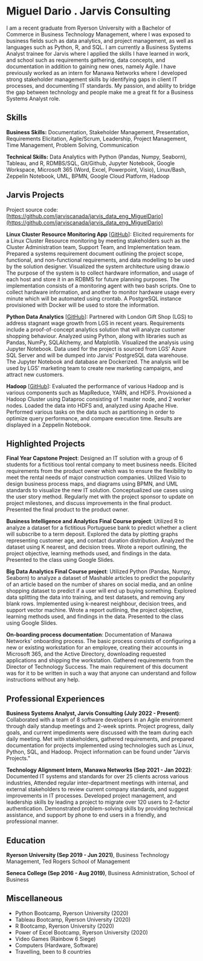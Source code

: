 # Miguel Dario . Jarvis Consulting

I am a recent graduate from Ryerson University with a Bachelor of Commerce in Business Technology Management, where I was exposed to business fields such as data analytics, and project management, as well as languages such as Python, R, and SQL. I am currently a Business Systems Analyst trainee for Jarvis where I applied the skills I have learned in work, and school such as requirements gathering, data concepts, and documentation in addition to gaining new ones, namely Agile. I have previously worked as an intern for Manawa Networks where I developed strong stakeholder management skills by identifying gaps in client IT processes, and documenting IT standards. My passion, and ability to bridge the gap between technology and people make me a great fit for a Business Systems Analyst role.

## Skills

**Business Skills:** Documentation, Stakeholder Management, Presentation, Requirements Elicitation, Agile/Scrum, Leadership, Project Management, Time Management, Problem Solving, Communication

**Technical Skills:** Data Analytics with Python (Pandas, Numpy, Seaborn), Tableau, and R, RDMBS/SQL, Git/Github, Jupyter Notebook, Google Workspace, Microsoft 365 (Word, Excel, Powerpoint, Visio), Linux/Bash, Zeppelin Notebook, UML, BPMN, Google Cloud Platform, Hadoop

## Jarvis Projects

Project source code: [https://github.com/jarviscanada/jarvis_data_eng_MiguelDario](https://github.com/jarviscanada/jarvis_data_eng_MiguelDario)


**Linux Cluster Resource Monitoring App** [[GitHub](https://github.com/jarviscanada/jarvis_data_eng_MiguelDario/tree/masterhttps://github.com/jarviscanada/jarvis_data_eng_MiguelDario/tree/main/linux_sql)]: Elicited requirements for a Linux Cluster Resource monitoring by meeting stakeholders such as the Cluster Administration team, Support Team, and Implementation team. Prepared a systems requirement document outlining the project scope, functional, and non-functional requirements, and data modelling to be used by the solution designer. Visualized the system architecture using draw.io The purpose of the system is to collect hardware information, and usage of each host and store it in an RDBMS for future planning purposes. The implementation consists of a monitoring agent with two bash scripts. One to collect hardware information, and another to monitor hardware usage every minute which will be automated using crontab. A PostgreSQL instance provisioned with Docker will be used to store the information.

**Python Data Analytics** [[GitHub](https://github.com/jarviscanada/jarvis_data_eng_MiguelDario/tree/masterhttps://github.com/jarviscanada/jarvis_data_eng_MiguelDario/tree/develop/python_data_analytics)]: Partnered with London Gift Shop (LGS) to address stagnant wage growth from LGS in recent years. Requirements include a proof-of-concept analytics solution that will analyze customer shopping behaviour. Analyzed using Python, along with libraries such as Pandas, NumPy, SQLAlchemy, and Matplotlib. Visualized the analysis using Jupyter Notebook. Data used for the project is sourced from LGS' Azure SQL Server and will be dumped into Jarvis' PostgreSQL data warehouse. The Jupyter Notebook and database are Dockerized. The analysis will be used by LGS' marketing team to create new marketing campaigns, and attract new customers.

**Hadoop** [[GitHub](https://github.com/jarviscanada/jarvis_data_eng_MiguelDario/tree/masterhttps://github.com/jarviscanada/jarvis_data_eng_MiguelDario/tree/develop/hadoop)]: Evaluated the performance of various Hadoop and is various components such as MapReduce, YARN, and HDFS. Provisioned a Hadoop Cluster using Dataproc consisting of 1 master node, and 2 worker nodes. Loaded the data into HDFS and, analyzed using Apache Hive. Performed various tasks on the data such as partitioning in order to optimize query performance, and compare execution time. Results are displayed in a Zeppelin Notebook.


## Highlighted Projects
**Final Year Capstone Project**: Designed an IT solution with a group of 6 students for a fictitious tool rental company to meet business needs. Elicited requirements from the product owner which was to ensure the flexibility to meet the rental needs of major construction companies. Utilized Visio to design business process maps, and diagrams using BPMN, and UML standards to visualize the new IT solution. Conceptualized use cases using the user story method. Regularly met with the project sponsor to update on project milestones, and discuss improvements in the final product. Presented the final product to the product owner.

**Business Intelligence and Analytics Final Course project**: Utilized R to analyze a dataset for a fictitious Portuguese bank to predict whether a client will subscribe to a term deposit. Explored the data by plotting graphs representing customer age, and contact duration distribution. Analyzed the dataset using K nearest, and decision trees. Wrote a report outlining, the project objective, learning methods used, and findings in the data. Presented to the class using Google Slides.

**Big Data Analytics Final Course project**: Utilized Python (Pandas, Numpy, Seaborn) to analyze a dataset of Mashable articles to predict the popularity of an article based on the number of shares on social media, and an online shopping dataset to predict if a user will end up buying something. Explored data splitting the data into training, and test datasets, and removing any blank rows. Implemented using k-nearest neighbour, decision trees, and support vector machine. Wrote a report outlining, the project objective, learning methods used, and findings in the data. Presented to the class using Google Slides.

**On-boarding process documentation**: Documentation of Manawa Networks' onboarding process. The basic process consists of configuring a new or existing workstation for an employee, creating their accounts in Microsoft 365, and the Active Directory, downloading requested applications and shipping the workstation. Gathered requirements from the Director of Technology Success. The main requirement of this document was for it to be written in such a way that anyone can understand and follow instructions without any help.


## Professional Experiences

**Business Systems Analyst, Jarvis Consulting (July 2022 - Present)**: Collaborated with a team of 8 software developers in an Agile environment through daily standup meetings and 2-week sprints. Project progress, daily goals, and current impediments were discussed with the team during each daily meeting. Met with stakeholders, gathered requirements, and prepared documentation for projects implemented using technologies such as Linux, Python, SQL, and Hadoop. Project information can be found under "Jarvis Projects."

**Technology Alignment Intern, Manawa Networks (Sep 2021 - Jan 2022)**: Documented IT systems and standards for over 25 clients across various industries, Attended regular inter-department meetings with internal, and external stakeholders to review current company standards, and suggest improvements in IT processes. Developed project management, and leadership skills by leading a project to migrate over 120 users to 2-factor authentication. Demonstrated problem-solving skills by providing technical assistance, and support by phone to end users in a friendly, and professional manner.


## Education
**Ryerson University (Sep 2019 - Jun 2021)**, Business Technology Management, Ted Rogers School of Management

**Seneca College (Sep 2016 - Aug 2019)**, Business Administration, School of Business


## Miscellaneous
- Python Bootcamp, Ryerson University (2020)
- Tableau Bootcamp, Ryerson University (2020)
- R Bootcamp, Ryerson University (2020)
- Power of Excel Bootcamp, Ryerson University (2020)
- Video Games (Rainbow 6 Siege)
- Computers (Hardware, Software)
- Travelling, been to 8 countries
